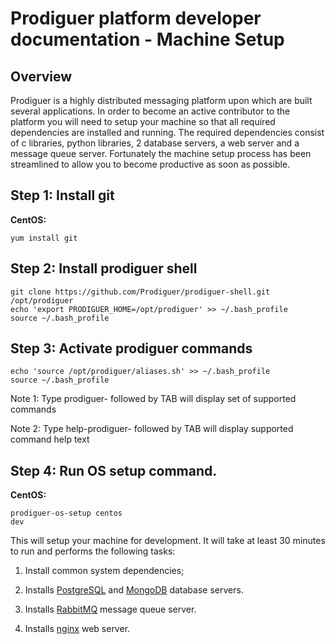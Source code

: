 # Prodiguer platform developer documentation - Machine Setup

## Overview

Prodiguer is a highly distributed messaging platform upon which are built several applications.  In order to become an active contributor to the platform you will need to setup your machine so that all required dependencies are installed and running.  The required dependencies consist of c libraries, python libraries, 2 database servers, a web server and a message queue server.  Fortunately the machine setup process has been streamlined to allow you to become productive as soon as possible.

## Step 1: Install git

**CentOS:**  <pre><code>yum install git</pre></code>  

## Step 2: Install prodiguer shell

<pre><code>git clone https://github.com/Prodiguer/prodiguer-shell.git /opt/prodiguer  
echo 'export PRODIGUER_HOME=/opt/prodiguer' >> ~/.bash_profile  
source ~/.bash_profile  
</pre></code>

## Step 3: Activate prodiguer commands  

<pre><code>echo 'source /opt/prodiguer/aliases.sh' >> ~/.bash_profile  
source ~/.bash_profile  
</pre></code>

Note 1: Type prodiguer- followed by TAB will display set of supported commands

Note 2: Type help-prodiguer- followed by TAB will display supported command help text

## Step 4: Run OS setup command.

**CentOS:**  <pre><code>prodiguer-os-setup centos dev</pre></code>  

This will setup your machine for development.  It will take at least 30 minutes to run and performs the following tasks:

1.	Install common system dependencies;

2.	Installs [PostgreSQL](http://www.postgresql.org) and [MongoDB](https://www.mongodb.org) database servers.  

3.	Installs [RabbitMQ](https://www.rabbitmq.com) message queue server.  

4.	Installs [nginx](http://wiki.nginx.org/Main) web server.




